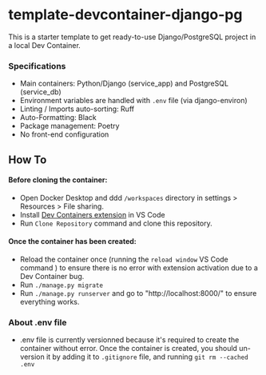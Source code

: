 # template-devcontainer-django-pg

This is a starter template to get ready-to-use Django/PostgreSQL project in a local Dev Container.


### Specifications

- Main containers: Python/Django (service_app) and PostgreSQL (service_db)
- Environment variables are handled with `.env` file (via django-environ)
- Linting / Imports auto-sorting: Ruff
- Auto-Formatting: Black
- Package management: Poetry
- No front-end configuration

## How To

#### Before cloning the container:
- Open Docker Desktop and ddd `/workspaces` directory in settings > Resources > File sharing.
- Install [Dev Containers extension](https://marketplace.visualstudio.com/items?itemName=ms-vscode-remote.remote-containers) in VS Code
- Run `Clone Repository` command and clone this repository.


#### Once the container has been created:
- Reload the container once (running the `reload window` VS Code command ) to ensure there is no error with extension activation due to a Dev Container bug.
- Run `./manage.py migrate`
- Run `./manage.py runserver` and go to "http://localhost:8000/" to ensure everything works.

### About .env file

- .env file is currently versionned because it's required to create the container without error. Once the container is created, you should un-version it by adding it to `.gitignore` file, and running `git rm --cached .env`
